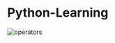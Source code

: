 # Python-Learning

![operators](https://user-images.githubusercontent.com/77399991/158539885-87d2a633-47f6-4dbf-9171-5ff713fc3532.png)

